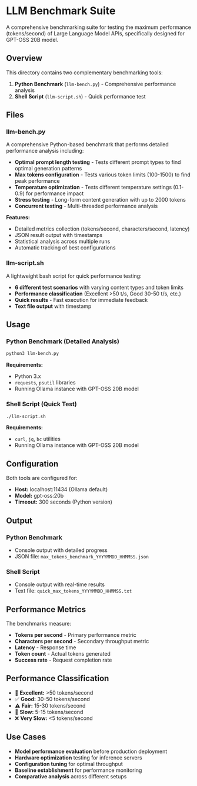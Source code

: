 # LLM Benchmark Suite

A comprehensive benchmarking suite for testing the maximum performance (tokens/second) of Large Language Model APIs, specifically designed for GPT-OSS 20B model.

## Overview

This directory contains two complementary benchmarking tools:

1. **Python Benchmark** (`llm-bench.py`) - Comprehensive performance analysis
2. **Shell Script** (`llm-script.sh`) - Quick performance test

## Files

### llm-bench.py

A comprehensive Python-based benchmark that performs detailed performance analysis including:

- **Optimal prompt length testing** - Tests different prompt types to find optimal generation patterns
- **Max tokens configuration** - Tests various token limits (100-1500) to find peak performance  
- **Temperature optimization** - Tests different temperature settings (0.1-0.9) for performance impact
- **Stress testing** - Long-form content generation with up to 2000 tokens
- **Concurrent testing** - Multi-threaded performance analysis

**Features:**
- Detailed metrics collection (tokens/second, characters/second, latency)
- JSON result output with timestamps
- Statistical analysis across multiple runs
- Automatic tracking of best configurations

### llm-script.sh

A lightweight bash script for quick performance testing:

- **6 different test scenarios** with varying content types and token limits
- **Performance classification** (Excellent >50 t/s, Good 30-50 t/s, etc.)
- **Quick results** - Fast execution for immediate feedback
- **Text file output** with timestamp

## Usage

### Python Benchmark (Detailed Analysis)

```bash
python3 llm-bench.py
```

**Requirements:**
- Python 3.x
- `requests`, `psutil` libraries
- Running Ollama instance with GPT-OSS 20B model

### Shell Script (Quick Test)

```bash
./llm-script.sh
```

**Requirements:**
- `curl`, `jq`, `bc` utilities
- Running Ollama instance with GPT-OSS 20B model

## Configuration

Both tools are configured for:
- **Host:** localhost:11434 (Ollama default)
- **Model:** gpt-oss:20b
- **Timeout:** 300 seconds (Python version)

## Output

### Python Benchmark
- Console output with detailed progress
- JSON file: `max_tokens_benchmark_YYYYMMDD_HHMMSS.json`

### Shell Script  
- Console output with real-time results
- Text file: `quick_max_tokens_YYYYMMDD_HHMMSS.txt`

## Performance Metrics

The benchmarks measure:
- **Tokens per second** - Primary performance metric
- **Characters per second** - Secondary throughput metric  
- **Latency** - Response time
- **Token count** - Actual tokens generated
- **Success rate** - Request completion rate

## Performance Classification

- 🚀 **Excellent:** >50 tokens/second
- ✅ **Good:** 30-50 tokens/second  
- ⚠️ **Fair:** 15-30 tokens/second
- 🐌 **Slow:** 5-15 tokens/second
- ❌ **Very Slow:** <5 tokens/second

## Use Cases

- **Model performance evaluation** before production deployment
- **Hardware optimization** testing for inference servers
- **Configuration tuning** for optimal throughput
- **Baseline establishment** for performance monitoring
- **Comparative analysis** across different setups